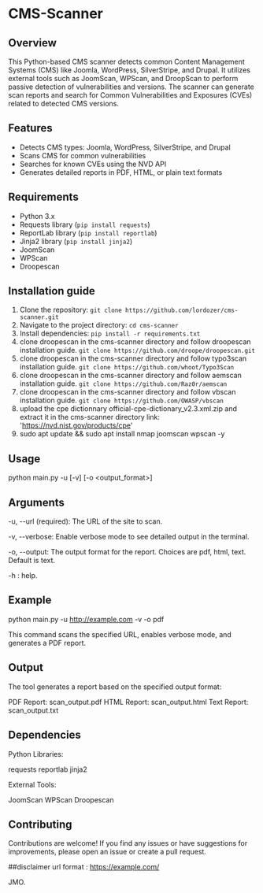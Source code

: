 # CMS-Scanner

## Overview
This Python-based CMS scanner detects common Content Management Systems (CMS) like Joomla, WordPress, SilverStripe, and Drupal. It utilizes external tools such as JoomScan, WPScan, and DroopScan to perform passive detection of vulnerabilities and versions. The scanner can generate scan reports and search for Common Vulnerabilities and Exposures (CVEs) related to detected CMS versions.

## Features

- Detects CMS types: Joomla, WordPress, SilverStripe, and Drupal
- Scans CMS for common vulnerabilities
- Searches for known CVEs using the NVD API
- Generates detailed reports in PDF, HTML, or plain text formats

## Requirements

- Python 3.x
- Requests library (`pip install requests`)
- ReportLab library (`pip install reportlab`)
- Jinja2 library (`pip install jinja2`)
- JoomScan
- WPScan
- Droopescan


## Installation guide
1. Clone the repository: `git clone https://github.com/lordozer/cms-scanner.git`
2. Navigate to the project directory: `cd cms-scanner`
3. Install dependencies: `pip install -r requirements.txt`
4. clone droopescan in the cms-scanner directory and follow droopescan installation guide. `git clone https://github.com/droope/droopescan.git`
5. clone droopescan in the cms-scanner directory and follow typo3scan installation guide. `git clone https://github.com/whoot/Typo3Scan`
6. clone droopescan in the cms-scanner directory and follow aemscan installation guide. `git clone https://github.com/Raz0r/aemscan`
7. clone droopescan in the cms-scanner directory and follow vbscan installation guide. `git clone https://github.com/OWASP/vbscan`
8. upload the cpe dictionnary official-cpe-dictionary_v2.3.xml.zip and extract it in the cms-scanner directory link: 'https://nvd.nist.gov/products/cpe'
9. sudo apt update && sudo apt install nmap joomscan wpscan -y

## Usage

python main.py -u <URL> [-v] [-o <output_format>]

## Arguments
-u, --url (required): The URL of the site to scan.

-v, --verbose: Enable verbose mode to see detailed output in the terminal.

-o, --output: The output format for the report. Choices are pdf, html, text. Default is text.

-h : help.

## Example
python main.py -u http://example.com -v -o pdf

This command scans the specified URL, enables verbose mode, and generates a PDF report.

## Output
The tool generates a report based on the specified output format:

PDF Report: scan_output.pdf
HTML Report: scan_output.html
Text Report: scan_output.txt

## Dependencies

Python Libraries:

requests
reportlab
jinja2

External Tools:

JoomScan
WPScan
Droopescan

## Contributing
Contributions are welcome! If you find any issues or have suggestions for improvements, please open an issue or create a pull request.

##disclaimer
url format : https://example.com/

JMO.
